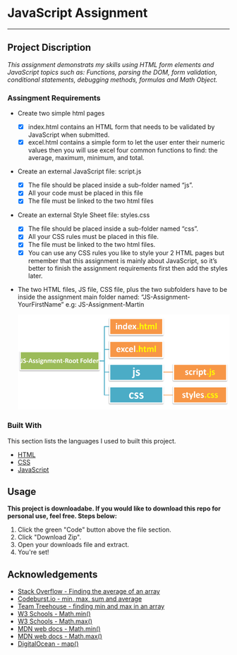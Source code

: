 # JavaScript Assignment
-----------------------

## Project Discription
*This assignment demonstrats my skills using HTML form elements and JavaScript topics such as: Functions, parsing the DOM, form validation, conditional statements, debugging methods, formulas and Math Object.*

### Assingment Requirements
 * Create two simple html pages
   - [x] index.html contains an HTML form that needs to be validated by JavaScript when submitted.
   - [x] excel.html contains a simple form to let the user enter their numeric values then you will use
         excel four common functions to find: the average, maximum, minimum, and total.
 * Create an external JavaScript file: script.js
   - [x] The file should be placed inside a sub-folder named “js”.
   - [x] All your code must be placed in this file
   - [x] The file must be linked to the two html files
 * Create an external Style Sheet file: styles.css
   - [x] The file should be placed inside a sub-folder named “css”.
   - [x] All your CSS rules must be placed in this file.
   - [x] The file must be linked to the two html files.
   - [x] You can use any CSS rules you like to style your 2 HTML pages but remember that this
         assignment is mainly about JavaScript, so it’s better to finish the assignment requirements first
         then add the styles later.
 * The two HTML files, JS file, CSS file, plus the two subfolders have to be inside the assignment main
   folder named: “JS-Assignment-YourFirstName”
   e.g: JS-Assignment-Martin

   ![File structure](/img/dom.PNG)

### Built With
This section lists the languages I used to built this project.
* [HTML](https://en.wikipedia.org/wiki/HTML)
* [CSS](https://en.wikipedia.org/wiki/CSS)
* [JavaScript](https://www.javascript.com/)

## Usage

**This project is downloadabe. If you would like to download this repo for personal use, feel free. Steps below:**

1. Click the green "Code" button above the file section.
2. Click "Download Zip".
3. Open your downloads file and extract.
4. You're set!

## Acknowledgements

* [Stack Overflow - Finding the average of an array](https://stackoverflow.com/questions/29544371/finding-the-average-of-an-array-using-js)
* [Codeburst.io - min, max, sum and average](https://codeburst.io/javascript-arrays-finding-the-minimum-maximum-sum-average-values-f02f1b0ce332)
* [Team Treehouse - finding min and max in an array](https://teamtreehouse.com/community/finding-average-minimum-and-maximum-value-in-an-array)
* [W3 Schools - Math.min()](https://www.w3schools.com/jsref/jsref_min.asp)
* [W3 Schools - Math.max()](https://www.w3schools.com/jsref/jsref_max.asp)
* [MDN web docs - Math.min()](https://developer.mozilla.org/en-US/docs/Web/JavaScript/Reference/Global_Objects/Math/min)
* [MDN web docs - Math.max()](https://developer.mozilla.org/en-US/docs/Web/JavaScript/Reference/Global_Objects/Math/max)
* [DigitalOcean - map()](https://www.digitalocean.com/community/tutorials/4-uses-of-javascripts-arraymap-you-should-know)